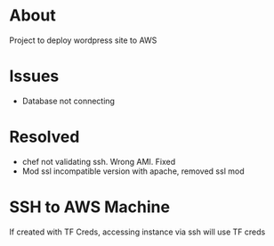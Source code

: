 About
=====
Project to deploy wordpress site to AWS

Issues
======
- Database not connecting

Resolved
========
- chef not validating ssh. Wrong AMI. Fixed
- Mod ssl incompatible version with apache, removed ssl mod

SSH to AWS Machine
==================
If created with TF Creds, accessing instance via ssh will use TF creds
